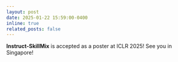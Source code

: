 ```yaml
---
layout: post
date: 2025-01-22 15:59:00-0400
inline: true
related_posts: false
---
```


**Instruct-SkillMix** is accepted as a poster at ICLR 2025! See you in Singapore!